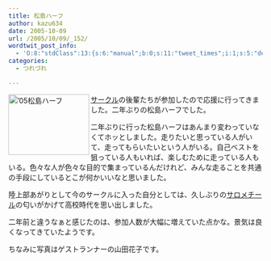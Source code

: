 ```yaml
---
title: 松島ハーフ
author: kazu634
date: 2005-10-09
url: /2005/10/09/_152/
wordtwit_post_info:
  - 'O:8:"stdClass":13:{s:6:"manual";b:0;s:11:"tweet_times";i:1;s:5:"delay";i:0;s:7:"enabled";i:1;s:10:"separation";s:2:"60";s:7:"version";s:3:"3.7";s:14:"tweet_template";b:0;s:6:"status";i:2;s:6:"result";a:0:{}s:13:"tweet_counter";i:2;s:13:"tweet_log_ids";a:1:{i:0;i:2101;}s:9:"hash_tags";a:0:{}s:8:"accounts";a:1:{i:0;s:7:"kazu634";}}'
categories:
  - つれづれ

---
```

<div class="section">
<p>
<a href="http://image.blog.livedoor.jp/simoom634/imgs/f/7/f74662fa.jpg" onclick="__gaTracker('send', 'event', 'outbound-article', 'http://image.blog.livedoor.jp/simoom634/imgs/f/7/f74662fa.jpg', '');" target="_blank"><img width="160" align="left" alt="’05松島ハーフ" src="http://image.blog.livedoor.jp/simoom634/imgs/f/7/f74662fa-s.jpg" height="120" border="0" class="pict" /></a>
</p></p> 
  
<p>
<a href="http://everun.hp.infoseek.co.jp/" onclick="__gaTracker('send', 'event', 'outbound-article', 'http://everun.hp.infoseek.co.jp/', 'サークル');" target="blnak">サークル</a>の後輩たちが参加したので応援に行ってきました。二年ぶりの松島ハーフでした。
</p>
  
<p>
    二年ぶりに行った松島ハーフはあんまり変わっていなくてホッとしました。走りたいと思っている人がいて、走ってもらいたいという人がいる。自己ベストを狙っている人もいれば、楽しむために走っている人もいる。色々な人が色々な目的で集まっているんだけれど、みんな走ることを共通の手段にしているとこが何かいいなと思いました。
</p>
  
<p>
    陸上部あがりとして今のサークルに入った自分としては、久しぶりの<a href="http://www.salomethyl.jp/" onclick="__gaTracker('send', 'event', 'outbound-article', 'http://www.salomethyl.jp/', 'サロメチール');" target="blank">サロメチール</a>の匂いがかげて高校時代を思い出しました。
</p>
  
<p>
    二年前と違うなぁと感じたのは、参加人数が大幅に増えていた点かな。景気は良くなってきていたようです。
</p>
  
<p>
    ちなみに写真はゲストランナーの山田花子です。
</p>
</div>